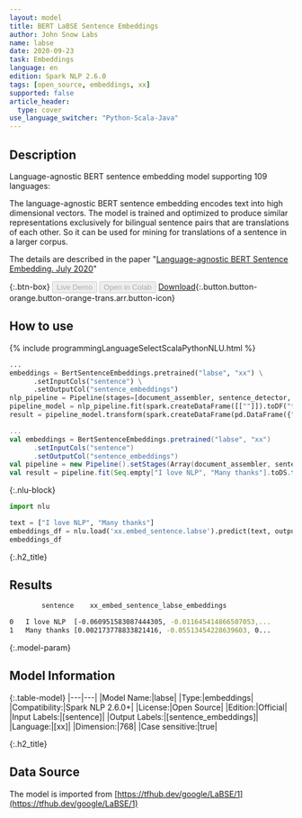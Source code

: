 ```yaml
---
layout: model
title: BERT LaBSE Sentence Embeddings
author: John Snow Labs
name: labse
date: 2020-09-23
task: Embeddings
language: en
edition: Spark NLP 2.6.0
tags: [open_source, embeddings, xx]
supported: false
article_header:
  type: cover
use_language_switcher: "Python-Scala-Java"
---
```


## Description

Language-agnostic BERT sentence embedding model supporting 109 languages:

The language-agnostic BERT sentence embedding encodes text into high dimensional vectors. The model is trained and optimized to produce similar representations exclusively for bilingual sentence pairs that are translations of each other. So it can be used for mining for translations of a sentence in a larger corpus.

The details are described in the paper "[Language-agnostic BERT Sentence Embedding. July 2020](https://arxiv.org/abs/2007.01852)"

{:.btn-box}
<button class="button button-orange" disabled>Live Demo</button>
<button class="button button-orange" disabled>Open in Colab</button>
[Download](https://s3.amazonaws.com/auxdata.johnsnowlabs.com/public/models/labse_xx_2.6.0_2.4_1600858075633.zip){:.button.button-orange.button-orange-trans.arr.button-icon}

## How to use

<div class="tabs-box" markdown="1">

{% include programmingLanguageSelectScalaPythonNLU.html %}

```python
...
embeddings = BertSentenceEmbeddings.pretrained("labse", "xx") \
      .setInputCols("sentence") \
      .setOutputCol("sentence_embeddings")
nlp_pipeline = Pipeline(stages=[document_assembler, sentence_detector, embeddings])
pipeline_model = nlp_pipeline.fit(spark.createDataFrame([[""]]).toDF("text"))
result = pipeline_model.transform(spark.createDataFrame(pd.DataFrame({"text": ["I love NLP", "Many thanks"]})))
```

```scala
...
val embeddings = BertSentenceEmbeddings.pretrained("labse", "xx")
      .setInputCols("sentence")
      .setOutputCol("sentence_embeddings")
val pipeline = new Pipeline().setStages(Array(document_assembler, sentence_detector, embeddings))
val result = pipeline.fit(Seq.empty["I love NLP", "Many thanks"].toDS.toDF("text")).transform(data)
```

{:.nlu-block}
```python
import nlu

text = ["I love NLP", "Many thanks"]
embeddings_df = nlu.load('xx.embed_sentence.labse').predict(text, output_level='sentence')
embeddings_df
```

</div>

{:.h2_title}
## Results
```bash
        sentence	xx_embed_sentence_labse_embeddings

0	I love NLP	[-0.060951583087444305, -0.011645414866507053,...
1	Many thanks	[0.002173778833821416, -0.05513454228639603, 0...
```

{:.model-param}
## Model Information

{:.table-model}
|---|---|
|Model Name:|labse|
|Type:|embeddings|
|Compatibility:|Spark NLP 2.6.0+|
|License:|Open Source|
|Edition:|Official|
|Input Labels:|[sentence]|
|Output Labels:|[sentence_embeddings]|
|Language:|[xx]|
|Dimension:|768|
|Case sensitive:|true|

{:.h2_title}
## Data Source
The model is imported from [https://tfhub.dev/google/LaBSE/1](https://tfhub.dev/google/LaBSE/1)
